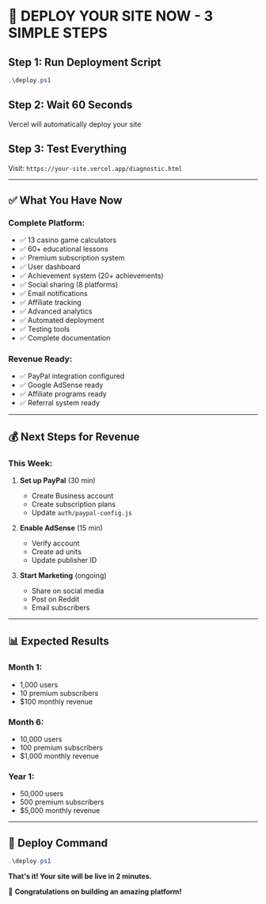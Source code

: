 # 🚀 DEPLOY YOUR SITE NOW - 3 SIMPLE STEPS

## Step 1: Run Deployment Script
```powershell
.\deploy.ps1
```

## Step 2: Wait 60 Seconds
Vercel will automatically deploy your site

## Step 3: Test Everything
Visit: `https://your-site.vercel.app/diagnostic.html`

---

## ✅ What You Have Now

### Complete Platform:
- ✅ 13 casino game calculators
- ✅ 60+ educational lessons
- ✅ Premium subscription system
- ✅ User dashboard
- ✅ Achievement system (20+ achievements)
- ✅ Social sharing (8 platforms)
- ✅ Email notifications
- ✅ Affiliate tracking
- ✅ Advanced analytics
- ✅ Automated deployment
- ✅ Testing tools
- ✅ Complete documentation

### Revenue Ready:
- ✅ PayPal integration configured
- ✅ Google AdSense ready
- ✅ Affiliate programs ready
- ✅ Referral system ready

---

## 💰 Next Steps for Revenue

### This Week:
1. **Set up PayPal** (30 min)
   - Create Business account
   - Create subscription plans
   - Update `auth/paypal-config.js`

2. **Enable AdSense** (15 min)
   - Verify account
   - Create ad units
   - Update publisher ID

3. **Start Marketing** (ongoing)
   - Share on social media
   - Post on Reddit
   - Email subscribers

---

## 📊 Expected Results

### Month 1:
- 1,000 users
- 10 premium subscribers
- $100 monthly revenue

### Month 6:
- 10,000 users
- 100 premium subscribers
- $1,000 monthly revenue

### Year 1:
- 50,000 users
- 500 premium subscribers
- $5,000 monthly revenue

---

## 🎯 Deploy Command

```powershell
.\deploy.ps1
```

**That's it! Your site will be live in 2 minutes.**

🎉 **Congratulations on building an amazing platform!**
